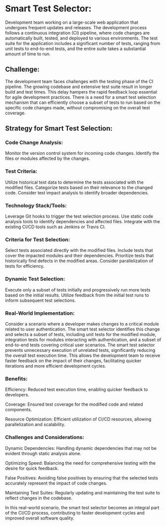 # Smart Test Selector:

Development team working on a large-scale web application that undergoes frequent updates and releases. 
The development process follows a continuous integration (CI) pipeline, where code changes are automatically built, tested, and deployed to various environments.
The test suite for the application includes a significant number of tests, ranging from unit tests to end-to-end tests, and the entire suite takes a substantial amount of time to run.

## Challenge:
The development team faces challenges with the testing phase of the CI pipeline. 
The growing codebase and extensive test suite result in longer build and test times. 
This delay hampers the rapid feedback loop essential for agile development practices. 
There is a need for a smart test selection mechanism that can efficiently choose a subset of tests to run based on the specific code changes made,
without compromising on the overall test coverage.

## Strategy for Smart Test Selection:
### Code Change Analysis:
Monitor the version control system for incoming code changes.
Identify the files or modules affected by the changes.

### Test Criteria:
Utilize historical test data to determine the tests associated with the modified files.
Categorize tests based on their relevance to the changed code.
Consider test impact analysis to identify broader dependencies.

### Technology Stack/Tools:
Leverage Git hooks to trigger the test selection process.
Use static code analysis tools to identify dependencies and affected files.
Integrate with the existing CI/CD tools such as Jenkins or Travis CI.

### Criteria for Test Selection:
Select tests associated directly with the modified files.
Include tests that cover the impacted modules and their dependencies.
Prioritize tests that historically find defects in the modified areas.
Consider parallelization of tests for efficiency.

### Dynamic Test Selection:
Execute only a subset of tests initially and progressively run more tests based on the initial results.
Utilize feedback from the initial test runs to inform subsequent test selections.

### Real-World Implementation:
Consider a scenario where a developer makes changes to a critical module related to user authentication. 
The smart test selector identifies this change and selects a subset of tests, including unit tests for the modified module, 
integration tests for modules interacting with authentication, and a subset of end-to-end tests covering critical user scenarios.
The smart test selector prevents unnecessary execution of unrelated tests, significantly reducing the overall test execution time. 
This allows the development team to receive faster feedback on the impact of their changes, facilitating quicker iterations and more efficient development cycles.
### Benefits:

Efficiency: Reduced test execution time, enabling quicker feedback to developers.

Coverage: Ensured test coverage for the modified code and related components.

Resource Optimization: Efficient utilization of CI/CD resources, allowing parallelization and scalability.

### Challenges and Considerations:

Dynamic Dependencies: Handling dynamic dependencies that may not be evident through static analysis alone.

Optimizing Speed: Balancing the need for comprehensive testing with the desire for quick feedback.

False Positives: Avoiding false positives by ensuring that the selected tests accurately represent the impact of code changes.

Maintaining Test Suites: Regularly updating and maintaining the test suite to reflect changes in the codebase.

In this real-world scenario, the smart test selector becomes an integral part of the CI/CD process, contributing to faster development cycles and improved overall software quality.
